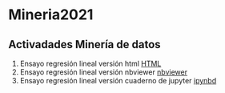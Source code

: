 # Mineria2021
## Activadades Minería de datos
1) Ensayo regresión lineal versión html [HTML](https://htmlpreview.github.io/?https://raw.githubusercontent.com/JuanfeSalamanca98/Mineria2021/main/Ensayo%20regresion%20lineal/Ensayo%20regresi%C3%B3n%20lineal.html)
2) Ensayo regresión lineal versión nbviewer [nbviewer](https://nbviewer.jupyter.org/github/JuanfeSalamanca98/Mineria2021/blob/main/Ensayo%20regresion%20lineal/Ensayo%20regresi%C3%B3n%20lineal.ipynb)
3) Ensayo regresión lineal versión cuaderno de jupyter [ipynbd](https://github.com/JuanfeSalamanca98/Mineria2021/blob/main/Ensayo%20regresion%20lineal/Ensayo%20regresi%C3%B3n%20lineal.ipynb)
